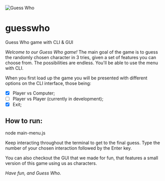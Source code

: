 ![Guess Who](./img/Guess\Who\Cover.png)

# guesswho 
Guess Who game with CLI & GUI

_Welcome to our Guess Who game!_
The main goal of the game is to guess the randomly chosen character in 3 tries, given a set of features you can choose from. The possibilities are endless. 
You'll be able to use the menu with CLI.

When you first load up the game you will be presented with different options on the CLI interface, those being:

 - [x] Player vs Computer;
 - [ ] Player vs Player (currently in development);
 - [x] Exit;

## How to run: 
node main-menu.js

Keep interacting throughout the terminal to get to the final guess. 
Type the number of your chosen interaction followed by the Enter key. 

You can also checkout the GUI that we made for fun, that features a small version of this game using us as characters.

_Have fun, and Guess Who._